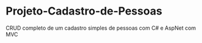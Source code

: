# Projeto-Cadastro-de-Pessoas
CRUD completo de um cadastro simples de pessoas com  C# e AspNet com MVC
